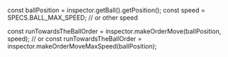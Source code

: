 const ballPosition = inspector.getBall().getPosition();
const speed = SPECS.BALL_MAX_SPEED; // or other speed

const runTowardsTheBallOrder = inspector.makeOrderMove(ballPosition, speed);
// or
const runTowardsTheBallOrder = inspector.makeOrderMoveMaxSpeed(ballPosition);